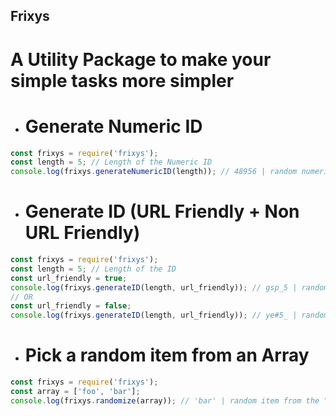 ## Frixys
# A Utility Package to make your simple tasks more simpler


- # Generate Numeric ID
```js
const frixys = require('frixys');
const length = 5; // Length of the Numeric ID
console.log(frixys.generateNumericID(length)); // 48956 | random numeric ID
```


- # Generate ID (URL Friendly + Non URL Friendly)
```js
const frixys = require('frixys');
const length = 5; // Length of the ID
const url_friendly = true;
console.log(frixys.generateID(length, url_friendly)); // gsp_5 | random URL friendly ID
// OR
const url_friendly = false;
console.log(frixys.generateID(length, url_friendly)); // ye#5_ | random Non URL friendly ID
```


- # Pick a random item from an Array
```js
const frixys = require('frixys');
const array = ['foo', 'bar'];
console.log(frixys.randomize(array)); // 'bar' | random item from the "array"
```
